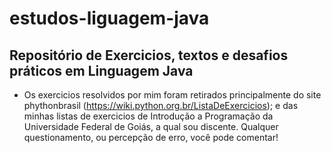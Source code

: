 # estudos-liguagem-java
## Repositório de Exercicios, textos e desafios práticos em  Linguagem Java

- Os exercicios resolvidos por mim foram retirados principalmente do site phythonbrasil (https://wiki.python.org.br/ListaDeExercicios); e das minhas listas de exercicios de Introdução a Programação da Universidade Federal de Goiás, a qual sou discente. Qualquer questionamento, ou percepção de erro, você pode comentar!

